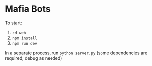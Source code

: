# Mafia Bots

To start:

1. `cd web`
2. `npm install`
3. `npm run dev`

In a separate process, run `python server.py` (some dependencies are required; debug as needed)
